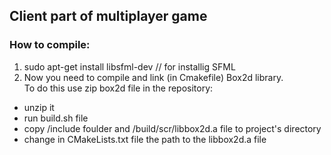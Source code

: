 ## Client part of multiplayer game
### How to compile:
1) sudo apt-get install libsfml-dev // for installig SFML
2) Now you need to compile and link (in Cmakefile) Box2d library.  
To do this use zip box2d file in the repository:
* unzip it
* run build.sh file
* copy /include foulder and /build/scr/libbox2d.a file to project's directory
* change in CMakeLists.txt file the path to the libbox2d.a file

